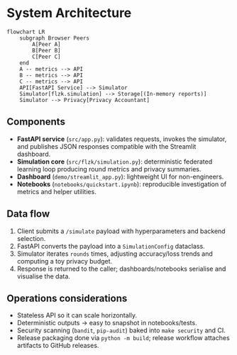 # System Architecture

```mermaid
flowchart LR
    subgraph Browser Peers
        A[Peer A]
        B[Peer B]
        C[Peer C]
    end
    A -- metrics --> API
    B -- metrics --> API
    C -- metrics --> API
    API[FastAPI Service] --> Simulator
    Simulator[flzk.simulation] --> Storage[(In-memory reports)]
    Simulator --> Privacy[Privacy Accountant]
```

## Components
- **FastAPI service** (`src/app.py`): validates requests, invokes the simulator,
  and publishes JSON responses compatible with the Streamlit dashboard.
- **Simulation core** (`src/flzk/simulation.py`): deterministic federated
  learning loop producing round metrics and privacy summaries.
- **Dashboard** (`demo/streamlit_app.py`): lightweight UI for non-engineers.
- **Notebooks** (`notebooks/quickstart.ipynb`): reproducible investigation of
  metrics and helper utilities.

## Data flow
1. Client submits a `/simulate` payload with hyperparameters and backend
   selection.
2. FastAPI converts the payload into a `SimulationConfig` dataclass.
3. Simulator iterates `rounds` times, adjusting accuracy/loss trends and
   computing a toy privacy budget.
4. Response is returned to the caller; dashboards/notebooks serialise and
   visualise the data.

## Operations considerations
- Stateless API so it can scale horizontally.
- Deterministic outputs -> easy to snapshot in notebooks/tests.
- Security scanning (`bandit`, `pip-audit`) baked into `make security` and CI.
- Release packaging done via `python -m build`; release workflow attaches
  artifacts to GitHub releases.
